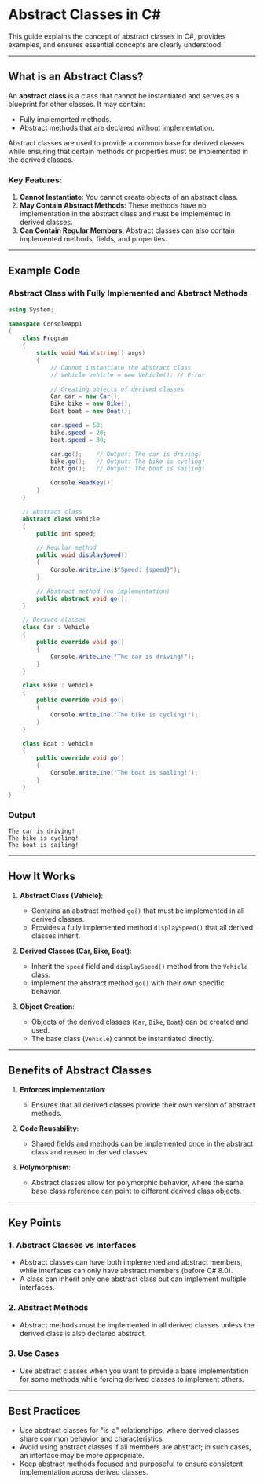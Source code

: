 # Abstract Classes in C#

This guide explains the concept of abstract classes in C#, provides examples, and ensures essential concepts are clearly understood.

---

## What is an Abstract Class?
An **abstract class** is a class that cannot be instantiated and serves as a blueprint for other classes. It may contain:
- Fully implemented methods.
- Abstract methods that are declared without implementation.

Abstract classes are used to provide a common base for derived classes while ensuring that certain methods or properties must be implemented in the derived classes.

### Key Features:
1. **Cannot Instantiate**: You cannot create objects of an abstract class.
2. **May Contain Abstract Methods**: These methods have no implementation in the abstract class and must be implemented in derived classes.
3. **Can Contain Regular Members**: Abstract classes can also contain implemented methods, fields, and properties.

---

## Example Code
### Abstract Class with Fully Implemented and Abstract Methods

```csharp
using System;

namespace ConsoleApp1
{
    class Program
    {
        static void Main(string[] args)
        {
            // Cannot instantiate the abstract class
            // Vehicle vehicle = new Vehicle(); // Error

            // Creating objects of derived classes
            Car car = new Car();
            Bike bike = new Bike();
            Boat boat = new Boat();

            car.speed = 50;
            bike.speed = 20;
            boat.speed = 30;

            car.go();    // Output: The car is driving!
            bike.go();   // Output: The bike is cycling!
            boat.go();   // Output: The boat is sailing!

            Console.ReadKey();
        }
    }

    // Abstract class
    abstract class Vehicle
    {
        public int speed;

        // Regular method
        public void displaySpeed()
        {
            Console.WriteLine($"Speed: {speed}");
        }

        // Abstract method (no implementation)
        public abstract void go();
    }

    // Derived classes
    class Car : Vehicle
    {
        public override void go()
        {
            Console.WriteLine("The car is driving!");
        }
    }

    class Bike : Vehicle
    {
        public override void go()
        {
            Console.WriteLine("The bike is cycling!");
        }
    }

    class Boat : Vehicle
    {
        public override void go()
        {
            Console.WriteLine("The boat is sailing!");
        }
    }
}
```

### Output
```
The car is driving!
The bike is cycling!
The boat is sailing!
```

---

## How It Works
1. **Abstract Class (Vehicle)**:
   - Contains an abstract method `go()` that must be implemented in all derived classes.
   - Provides a fully implemented method `displaySpeed()` that all derived classes inherit.

2. **Derived Classes (Car, Bike, Boat)**:
   - Inherit the `speed` field and `displaySpeed()` method from the `Vehicle` class.
   - Implement the abstract method `go()` with their own specific behavior.

3. **Object Creation**:
   - Objects of the derived classes (`Car`, `Bike`, `Boat`) can be created and used.
   - The base class (`Vehicle`) cannot be instantiated directly.

---

## Benefits of Abstract Classes
1. **Enforces Implementation**:
   - Ensures that all derived classes provide their own version of abstract methods.

2. **Code Reusability**:
   - Shared fields and methods can be implemented once in the abstract class and reused in derived classes.

3. **Polymorphism**:
   - Abstract classes allow for polymorphic behavior, where the same base class reference can point to different derived class objects.

---

## Key Points
### 1. Abstract Classes vs Interfaces
- Abstract classes can have both implemented and abstract members, while interfaces can only have abstract members (before C# 8.0).
- A class can inherit only one abstract class but can implement multiple interfaces.

### 2. Abstract Methods
- Abstract methods must be implemented in all derived classes unless the derived class is also declared abstract.

### 3. Use Cases
- Use abstract classes when you want to provide a base implementation for some methods while forcing derived classes to implement others.

---

## Best Practices
- Use abstract classes for "is-a" relationships, where derived classes share common behavior and characteristics.
- Avoid using abstract classes if all members are abstract; in such cases, an interface may be more appropriate.
- Keep abstract methods focused and purposeful to ensure consistent implementation across derived classes.

